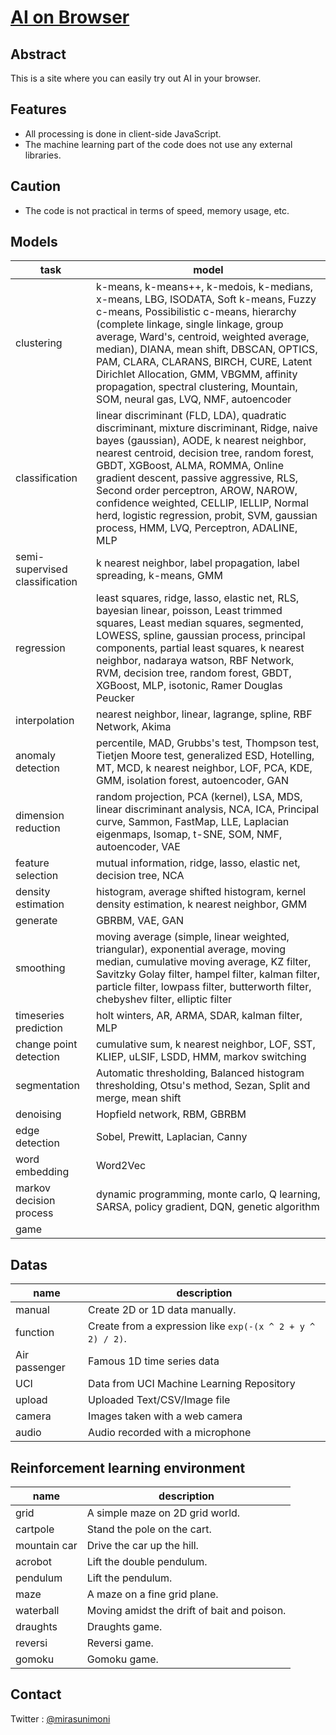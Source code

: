 # [AI on Browser](https://ai-on-browser.github.io/)

## Abstract

This is a site where you can easily try out AI in your browser.

## Features

- All processing is done in client-side JavaScript.
- The machine learning part of the code does not use any external libraries.

## Caution

- The code is not practical in terms of speed, memory usage, etc.

## Models

| task | model |
| ---- | ----- |
| clustering | k-means, k-means++, k-medois, k-medians, x-means, LBG, ISODATA, Soft k-means, Fuzzy c-means, Possibilistic c-means, hierarchy (complete linkage, single linkage, group average, Ward's, centroid, weighted average, median), DIANA, mean shift, DBSCAN, OPTICS, PAM, CLARA, CLARANS, BIRCH, CURE, Latent Dirichlet Allocation, GMM, VBGMM, affinity propagation, spectral clustering, Mountain, SOM, neural gas, LVQ, NMF, autoencoder |
| classification | linear discriminant (FLD, LDA), quadratic discriminant, mixture discriminant, Ridge, naive bayes (gaussian), AODE, k nearest neighbor, nearest centroid, decision tree, random forest, GBDT, XGBoost, ALMA, ROMMA, Online gradient descent, passive aggressive, RLS, Second order perceptron, AROW, NAROW, confidence weighted, CELLIP, IELLIP, Normal herd, logistic regression, probit, SVM, gaussian process, HMM, LVQ, Perceptron, ADALINE, MLP |
| semi-supervised classification | k nearest neighbor, label propagation, label spreading, k-means, GMM |
| regression | least squares, ridge, lasso, elastic net, RLS, bayesian linear, poisson, Least trimmed squares, Least median squares, segmented, LOWESS, spline, gaussian process, principal components, partial least squares, k nearest neighbor, nadaraya watson, RBF Network, RVM, decision tree, random forest, GBDT, XGBoost, MLP, isotonic, Ramer Douglas Peucker |
| interpolation | nearest neighbor, linear, lagrange, spline, RBF Network, Akima |
| anomaly detection | percentile, MAD, Grubbs's test, Thompson test, Tietjen Moore test, generalized ESD, Hotelling, MT, MCD, k nearest neighbor, LOF, PCA, KDE, GMM, isolation forest, autoencoder, GAN |
| dimension reduction | random projection, PCA (kernel), LSA, MDS, linear discriminant analysis, NCA, ICA, Principal curve, Sammon, FastMap, LLE, Laplacian eigenmaps, Isomap, t-SNE, SOM, NMF, autoencoder, VAE |
| feature selection | mutual information, ridge, lasso, elastic net, decision tree, NCA |
| density estimation | histogram, average shifted histogram, kernel density estimation, k nearest neighbor, GMM |
| generate | GBRBM, VAE, GAN |
| smoothing | moving average (simple, linear weighted, triangular), exponential average, moving median, cumulative moving average, KZ filter, Savitzky Golay filter, hampel filter, kalman filter, particle filter, lowpass filter, butterworth filter, chebyshev filter, elliptic filter |
| timeseries prediction | holt winters, AR, ARMA, SDAR, kalman filter, MLP |
| change point detection | cumulative sum, k nearest neighbor, LOF, SST, KLIEP, uLSIF, LSDD, HMM, markov switching |
| segmentation | Automatic thresholding, Balanced histogram thresholding, Otsu's method, Sezan, Split and merge, mean shift |
| denoising | Hopfield network, RBM, GBRBM |
| edge detection | Sobel, Prewitt, Laplacian, Canny |
| word embedding | Word2Vec |
| markov decision process | dynamic programming, monte carlo, Q learning, SARSA, policy gradient, DQN, genetic algorithm |
| game | |

## Datas

| name | description |
| ---- | ----------- |
| manual | Create 2D or 1D data manually. |
| function | Create from a expression like `exp(-(x ^ 2 + y ^ 2) / 2)`. |
| Air passenger | Famous 1D time series data |
| UCI | Data from UCI Machine Learning Repository |
| upload | Uploaded Text/CSV/Image file |
| camera | Images taken with a web camera |
| audio | Audio recorded with a microphone |

## Reinforcement learning environment

| name | description |
| ---- | ----------- |
| grid | A simple maze on 2D grid world. |
| cartpole | Stand the pole on the cart. |
| mountain car | Drive the car up the hill. |
| acrobot | Lift the double pendulum. |
| pendulum | Lift the pendulum. |
| maze | A maze on a fine grid plane. |
| waterball | Moving amidst the drift of bait and poison. |
| draughts | Draughts game. |
| reversi | Reversi game. |
| gomoku | Gomoku game. |

## Contact

Twitter : [@mirasunimoni](https://twitter.com/mirasunimoni)
